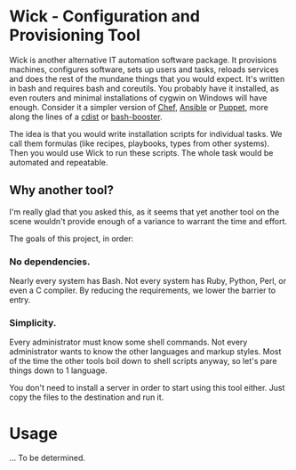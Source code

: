 Wick - Configuration and Provisioning Tool
==========================================

Wick is another alternative IT automation software package.  It provisions machines, configures software, sets up users and tasks, reloads services and does the rest of the mundane things that you would expect.  It's written in bash and requires bash and coreutils.  You probably have it installed, as even routers and minimal installations of cygwin on Windows will have enough.  Consider it a simpler version of [Chef], [Ansible] or [Puppet], more along the lines of a [cdist] or [bash-booster].

The idea is that you would write installation scripts for individual tasks.  We call them formulas (like recipes, playbooks, types from other systems).  Then you would use Wick to run these scripts.  The whole task would be automated and repeatable.


Why another tool?
-----------------

I'm really glad that you asked this, as it seems that yet another tool on the scene wouldn't provide enough of a variance to warrant the time and effort.

The goals of this project, in order:

### No dependencies.

Nearly every system has Bash.  Not every system has Ruby, Python, Perl, or even a C compiler.  By reducing the requirements, we lower the barrier to entry.


### Simplicity.

Every administrator must know some shell commands.  Not every administrator wants to know the other languages and markup styles.  Most of the time the other tools boil down to shell scripts anyway, so let's pare things down to 1 language.

You don't need to install a server in order to start using this tool either.  Just copy the files to the destination and run it.


Usage
=====

... To be determined.


[Ansible]: http://www.ansible.com/
[bash-booster]: http://www.bashbooster.net/
[cdist]: http://www.nico.schottelius.org/software/cdist/
[Chef]: https://www.chef.io/
[Puppet]: http://puppetlabs.com/
